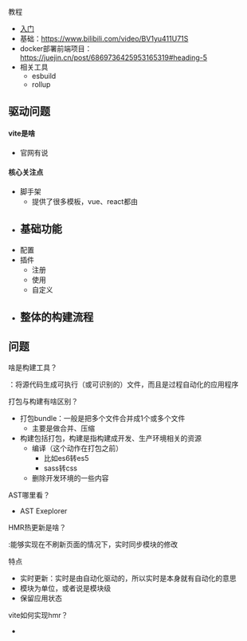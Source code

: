 教程

- [入门](https://juejin.cn/post/6910014283707318279#heading-0)
- 基础：https://www.bilibili.com/video/BV1yu411U71S
- docker部署前端项目：https://juejin.cn/post/6869736425953165319#heading-5
- 相关工具
  - esbuild
  - rollup






## 驱动问题

#### vite是啥

- 官网有说

#### 核心关注点

- 脚手架
  - 提供了很多模板，vue、react都由
- 基础功能
  - 
- 配置
- 插件
  - 注册
  - 使用
  - 自定义
- 整体的构建流程
  - 



## 问题

啥是构建工具？

：将源代码生成可执行（或可识别的）文件，而且是过程自动化的应用程序

打包与构建有啥区别？

- 打包bundle：一般是把多个文件合并成1个或多个文件
  - 主要是做合并、压缩
- 构建包括打包，构建是指构建成开发、生产环境相关的资源
  - 编译（这个动作在打包之前）
    - 比如es6转es5
    - sass转css
  - 删除开发环境的一些内容

AST哪里看？

- AST Exeplorer

HMR热更新是啥？

:能够实现在不刷新页面的情况下，实时同步模块的修改

特点

- 实时更新：实时是由自动化驱动的，所以实时是本身就有自动化的意思
- 模块为单位，或者说是模块级
- 保留应用状态

vite如何实现hmr？

- 
